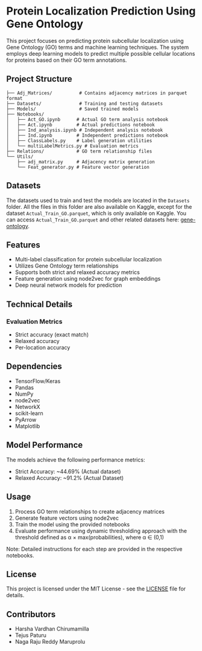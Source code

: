# Protein Localization Prediction Using Gene Ontology

This project focuses on predicting protein subcellular localization using Gene Ontology (GO) terms and machine learning techniques. The system employs deep learning models to predict multiple possible cellular locations for proteins based on their GO term annotations.

## Project Structure

```
├── Adj_Matrices/          # Contains adjacency matrices in parquet format
├── Datasets/              # Training and testing datasets
├── Models/                # Saved trained models
├── Notebooks/            
│   ├── Act_GO.ipynb      # Actual GO term analysis notebook
│   ├── Act.ipynb         # Actual predictions notebook
│   ├── Ind_analysis.ipynb # Independent analysis notebook
│   ├── Ind.ipynb         # Independent predictions notebook
│   ├── ClassLabels.py    # Label generation utilities
│   └── multiLabelMetrics.py # Evaluation metrics
├── Relations/            # GO term relationship files
└── Utils/
    ├── adj_matrix.py     # Adjacency matrix generation
    └── Feat_generator.py # Feature vector generation
```
## Datasets

The datasets used to train and test the models are located in the `Datasets` folder. All the files in this folder are also available on Kaggle, except for the dataset `Actual_Train_GO.parquet`, which is only available on Kaggle. You can access `Actual_Train_GO.parquet` and other related datasets here: [gene-ontology](https://www.kaggle.com/datasets/harshac1306/gene-ontology).

## Features

- Multi-label classification for protein subcellular localization
- Utilizes Gene Ontology term relationships
- Supports both strict and relaxed accuracy metrics
- Feature generation using node2vec for graph embeddings
- Deep neural network models for prediction

## Technical Details
### Evaluation Metrics
- Strict accuracy (exact match)
- Relaxed accuracy
- Per-location accuracy
  
## Dependencies

- TensorFlow/Keras
- Pandas
- NumPy
- node2vec
- NetworkX
- scikit-learn
- PyArrow
- Matplotlib

## Model Performance

The models achieve the following performance metrics:
- Strict Accuracy: ~44.69% (Actual dataset)
- Relaxed Accuracy: ~91.2% (Actual Dataset)

## Usage
1. Process GO term relationships to create adjacency matrices
2. Generate feature vectors using node2vec
3. Train the model using the provided notebooks
4. Evaluate performance using dynamic thresholding approach with the threshold defined as α × max(probabilities), where α ∈ (0,1)

Note: Detailed instructions for each step are provided in the respective notebooks.

## License

This project is licensed under the MIT License - see the [LICENSE](LICENSE) file for details.

## Contributors

- Harsha Vardhan Chirumamilla
- Tejus Paturu
- Naga Raju Reddy Maruprolu
